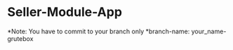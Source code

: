 # Seller-Module-App

*Note: You have to commit to your branch only
*branch-name: your_name-grutebox
